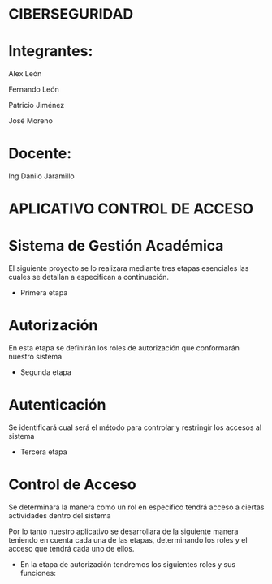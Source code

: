 # CIBERSEGURIDAD

# Integrantes:
Alex  León

Fernando León

Patricio Jiménez

José Moreno

# Docente:
Ing Danilo Jaramillo

# APLICATIVO CONTROL DE ACCESO

# Sistema de Gestión Académica

El siguiente proyecto se lo realizara mediante tres etapas esenciales las cuales se detallan a especifican a continuación.

- Primera etapa
# Autorización 
En esta etapa se definirán los roles de autorización que conformarán nuestro sistema

- Segunda etapa
# Autenticación 
Se identificará cual será el método para controlar y restringir los accesos al sistema

- Tercera etapa
# Control de Acceso
Se determinará la manera como un rol en específico tendrá acceso a ciertas actividades dentro del sistema 

Por lo tanto nuestro aplicativo se desarrollara de la siguiente manera teniendo en cuenta cada una de las etapas, determinando los roles y el acceso que tendrá cada uno de ellos.

- En la etapa de autorización tendremos los siguientes roles y sus funciones:

